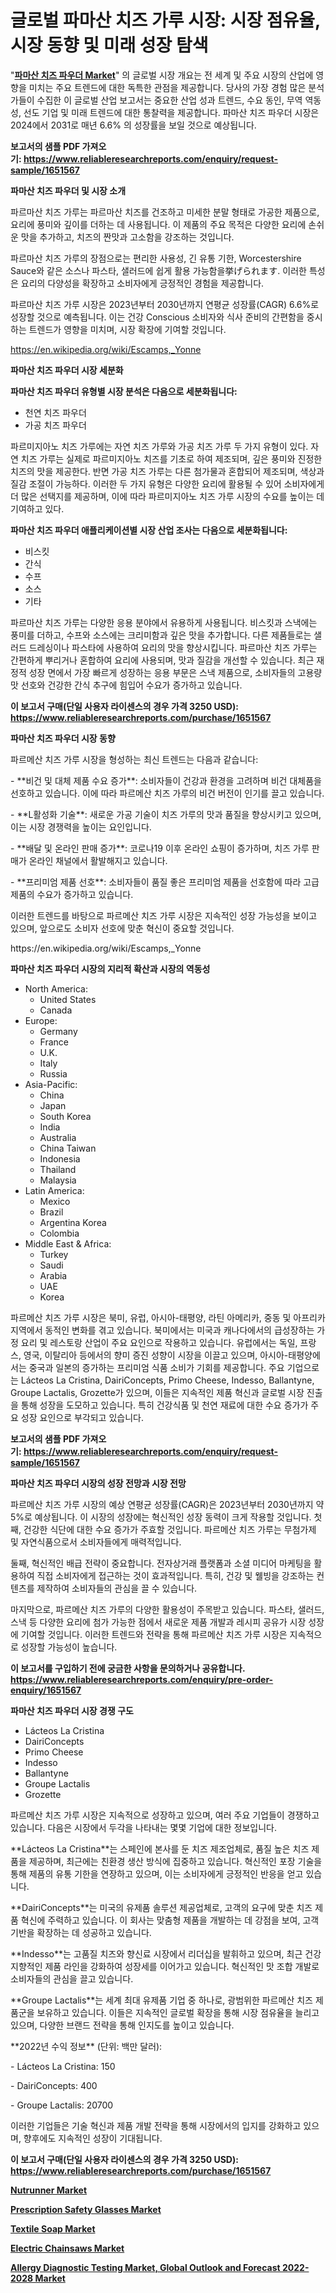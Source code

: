 <p><h1>글로벌 파마산 치즈 가루 시장: 시장 점유율, 시장 동향 및 미래 성장 탐색</h1></p><p>"<strong><a href="https://www.reliableresearchreports.com/parmesan-cheese-powder-market-r1651567">파마산 치즈 파우더 Market</a></strong>" 의 글로벌 시장 개요는 전 세계 및 주요 시장의 산업에 영향을 미치는 주요 트렌드에 대한 독특한 관점을 제공합니다. 당사의 가장 경험 많은 분석가들이 수집한 이 글로벌 산업 보고서는 중요한 산업 성과 트렌드, 수요 동인, 무역 역동성, 선도 기업 및 미래 트렌드에 대한 통찰력을 제공합니다. 파마산 치즈 파우더 시장은 2024에서 2031로 매년 6.6% 의 성장률을 보일 것으로 예상됩니다.</p>
<p><strong>보고서의 샘플 PDF 가져오기:&nbsp;<a href="https://www.reliableresearchreports.com/enquiry/request-sample/1651567">https://www.reliableresearchreports.com/enquiry/request-sample/1651567</a></strong></p>
<p><strong>파마산 치즈 파우더 및 시장 소개</strong></p>
<p><p>파르마산 치즈 가루는 파르마산 치즈를 건조하고 미세한 분말 형태로 가공한 제품으로, 요리에 풍미와 깊이를 더하는 데 사용됩니다. 이 제품의 주요 목적은 다양한 요리에 손쉬운 맛을 추가하고, 치즈의 짠맛과 고소함을 강조하는 것입니다. </p><p>파르마산 치즈 가루의 장점으로는 편리한 사용성, 긴 유통 기한, Worcestershire Sauce와 같은 소스나 파스타, 샐러드에 쉽게 활용 가능함을挙げられます. 이러한 특성은 요리의 다양성을 확장하고 소비자에게 긍정적인 경험을 제공합니다.</p><p>파르마산 치즈 가루 시장은 2023년부터 2030년까지 연평균 성장률(CAGR) 6.6%로 성장할 것으로 예측됩니다. 이는 건강 Conscious 소비자와 식사 준비의 간편함을 중시하는 트렌드가 영향을 미치며, 시장 확장에 기여할 것입니다.</p></p>
<p><a href="https://en.wikipedia.org/wiki/Escamps,_Yonne">https://en.wikipedia.org/wiki/Escamps,_Yonne</a></p>
<p><strong>파마산 치즈 파우더 시장 세분화</strong></p>
<p><strong>파마산 치즈 파우더 유형별 시장 분석은 다음으로 세분화됩니다:</strong></p>
<p><ul><li>천연 치즈 파우더</li><li>가공 치즈 파우더</li></ul></p>
<p><p>파르미지아노 치즈 가루에는 자연 치즈 가루와 가공 치즈 가루 두 가지 유형이 있다. 자연 치즈 가루는 실제로 파르미지아노 치즈를 기초로 하여 제조되며, 깊은 풍미와 진정한 치즈의 맛을 제공한다. 반면 가공 치즈 가루는 다른 첨가물과 혼합되어 제조되며, 색상과 질감 조절이 가능하다. 이러한 두 가지 유형은 다양한 요리에 활용될 수 있어 소비자에게 더 많은 선택지를 제공하며, 이에 따라 파르미지아노 치즈 가루 시장의 수요를 높이는 데 기여하고 있다.</p></p>
<p><strong>파마산 치즈 파우더 애플리케이션별 시장 산업 조사는 다음으로 세분화됩니다:</strong></p>
<p><ul><li>비스킷</li><li>간식</li><li>수프</li><li>소스</li><li>기타</li></ul></p>
<p><p>파르마산 치즈 가루는 다양한 응용 분야에서 유용하게 사용됩니다. 비스킷과 스낵에는 풍미를 더하고, 수프와 소스에는 크리미함과 깊은 맛을 추가합니다. 다른 제품들로는 샐러드 드레싱이나 파스타에 사용하여 요리의 맛을 향상시킵니다. 파르마산 치즈 가루는 간편하게 뿌리거나 혼합하여 요리에 사용되며, 맛과 질감을 개선할 수 있습니다. 최근 재정적 성장 면에서 가장 빠르게 성장하는 응용 부문은 스낵 제품으로, 소비자들의 고용량 맛 선호와 건강한 간식 추구에 힘입어 수요가 증가하고 있습니다.</p></p>
<p><strong>이 보고서 구매(단일 사용자 라이센스의 경우 가격 3250 USD): <a href="https://www.reliableresearchreports.com/purchase/1651567">https://www.reliableresearchreports.com/purchase/1651567</a></strong></p>
<p><strong>파마산 치즈 파우더 시장 동향</strong></p>
<p><p>파르메산 치즈 가루 시장을 형성하는 최신 트렌드는 다음과 같습니다:</p><p>- **비건 및 대체 제품 수요 증가**: 소비자들이 건강과 환경을 고려하며 비건 대체품을 선호하고 있습니다. 이에 따라 파르메산 치즈 가루의 비건 버전이 인기를 끌고 있습니다.</p><p>  </p><p>- **L활성화 기술**: 새로운 가공 기술이 치즈 가루의 맛과 품질을 향상시키고 있으며, 이는 시장 경쟁력을 높이는 요인입니다.</p><p>- **배달 및 온라인 판매 증가**: 코로나19 이후 온라인 쇼핑이 증가하며, 치즈 가루 판매가 온라인 채널에서 활발해지고 있습니다.</p><p>- **프리미엄 제품 선호**: 소비자들이 품질 좋은 프리미엄 제품을 선호함에 따라 고급 제품의 수요가 증가하고 있습니다.</p><p>이러한 트렌드를 바탕으로 파르메산 치즈 가루 시장은 지속적인 성장 가능성을 보이고 있으며, 앞으로도 소비자 선호에 맞춘 혁신이 중요할 것입니다.</p></p>
<p>https://en.wikipedia.org/wiki/Escamps,_Yonne</p>
<p><strong>파마산 치즈 파우더 시장의 지리적 확산과 시장의 역동성</strong></p>
<p><ul>
    <li>
        North America:
        <ul>
            <li>United States</li>
            <li>Canada</li>
        </ul>
    </li>
    <li>
        Europe:
        <ul>
            <li>Germany</li>
            <li>France</li>
            <li>U.K.</li>
            <li>Italy</li>
            <li>Russia</li>
        </ul>
    </li>
    <li>
        Asia-Pacific:
        <ul>
            <li>China</li>
            <li>Japan</li>
            <li>South Korea</li>
            <li>India</li>
            <li>Australia</li>
            <li>China Taiwan</li>
            <li>Indonesia</li>
            <li>Thailand</li>
            <li>Malaysia</li>
        </ul>
    </li>
    <li>
        Latin America:
        <ul>
            <li>Mexico</li>
            <li>Brazil</li>
            <li>Argentina Korea</li>
            <li>Colombia</li>
        </ul>
    </li>
    <li>
        Middle East & Africa:
        <ul>
            <li>Turkey</li>
            <li>Saudi</li>
            <li>Arabia</li>
            <li>UAE</li>
            <li>Korea</li>
        </ul>
    </li>
    </ul></p>
<p><p>파르메산 치즈 가루 시장은 북미, 유럽, 아시아-태평양, 라틴 아메리카, 중동 및 아프리카 지역에서 동적인 변화를 겪고 있습니다. 북미에서는 미국과 캐나다에서의 급성장하는 가정 요리 및 레스토랑 산업이 주요 요인으로 작용하고 있습니다. 유럽에서는 독일, 프랑스, 영국, 이탈리아 등에서의 향미 증진 성향이 시장을 이끌고 있으며, 아시아-태평양에서는 중국과 일본의 증가하는 프리미엄 식품 소비가 기회를 제공합니다. 주요 기업으로는 Lácteos La Cristina, DairiConcepts, Primo Cheese, Indesso, Ballantyne, Groupe Lactalis, Grozette가 있으며, 이들은 지속적인 제품 혁신과 글로벌 시장 진출을 통해 성장을 도모하고 있습니다. 특히 건강식품 및 천연 재료에 대한 수요 증가가 주요 성장 요인으로 부각되고 있습니다.</p></p>
<p><strong>보고서의 샘플 PDF 가져오기:&nbsp;<a href="https://www.reliableresearchreports.com/enquiry/request-sample/1651567">https://www.reliableresearchreports.com/enquiry/request-sample/1651567</a></strong></p>
<p><strong>파마산 치즈 파우더 시장의 성장 전망과 시장 전망</strong></p>
<p><p>파르메산 치즈 가루 시장의 예상 연평균 성장률(CAGR)은 2023년부터 2030년까지 약 5%로 예상됩니다. 이 시장의 성장에는 혁신적인 성장 동력이 크게 작용할 것입니다. 첫째, 건강한 식단에 대한 수요 증가가 주효할 것입니다. 파르메산 치즈 가루는 무첨가제 및 자연식품으로서 소비자들에게 매력적입니다.</p><p>둘째, 혁신적인 배급 전략이 중요합니다. 전자상거래 플랫폼과 소셜 미디어 마케팅을 활용하여 직접 소비자에게 접근하는 것이 효과적입니다. 특히, 건강 및 웰빙을 강조하는 컨텐츠를 제작하여 소비자들의 관심을 끌 수 있습니다.</p><p>마지막으로, 파르메산 치즈 가루의 다양한 활용성이 주목받고 있습니다. 파스타, 샐러드, 스낵 등 다양한 요리에 첨가 가능한 점에서 새로운 제품 개발과 레시피 공유가 시장 성장에 기여할 것입니다. 이러한 트렌드와 전략을 통해 파르메산 치즈 가루 시장은 지속적으로 성장할 가능성이 높습니다.</p></p>
<p><strong>이 보고서를 구입하기 전에 궁금한 사항을 문의하거나 공유합니다. <a href="https://www.reliableresearchreports.com/enquiry/pre-order-enquiry/1651567">https://www.reliableresearchreports.com/enquiry/pre-order-enquiry/1651567</a></strong></p>
<p><strong>파마산 치즈 파우더 시장 경쟁 구도</strong></p>
<p><ul><li>Lácteos La Cristina</li><li>DairiConcepts</li><li>Primo Cheese</li><li>Indesso</li><li>Ballantyne</li><li>Groupe Lactalis</li><li>Grozette</li></ul></p>
<p><p>파르메산 치즈 가루 시장은 지속적으로 성장하고 있으며, 여러 주요 기업들이 경쟁하고 있습니다. 다음은 시장에서 두각을 나타내는 몇몇 기업에 대한 정보입니다.</p><p>**Lácteos La Cristina**는 스페인에 본사를 둔 치즈 제조업체로, 품질 높은 치즈 제품을 제공하며, 최근에는 친환경 생산 방식에 집중하고 있습니다. 혁신적인 포장 기술을 통해 제품의 유통 기한을 연장하고 있으며, 이는 소비자에게 긍정적인 반응을 얻고 있습니다.</p><p>**DairiConcepts**는 미국의 유제품 솔루션 제공업체로, 고객의 요구에 맞춘 치즈 제품 혁신에 주력하고 있습니다. 이 회사는 맞춤형 제품을 개발하는 데 강점을 보여, 고객 기반을 확장하는 데 성공하고 있습니다. </p><p>**Indesso**는 고품질 치즈와 향신료 시장에서 리더십을 발휘하고 있으며, 최근 건강 지향적인 제품 라인을 강화하여 성장세를 이어가고 있습니다. 혁신적인 맛 조합 개발로 소비자들의 관심을 끌고 있습니다.</p><p>**Groupe Lactalis**는 세계 최대 유제품 기업 중 하나로, 광범위한 파르메산 치즈 제품군을 보유하고 있습니다. 이들은 지속적인 글로벌 확장을 통해 시장 점유율을 늘리고 있으며, 다양한 브랜드 전략을 통해 인지도를 높이고 있습니다. </p><p>**2022년 수익 정보** (단위: 백만 달러):</p><p>- Lácteos La Cristina: 150</p><p>- DairiConcepts: 400</p><p>- Groupe Lactalis: 20700</p><p>이러한 기업들은 기술 혁신과 제품 개발 전략을 통해 시장에서의 입지를 강화하고 있으며, 향후에도 지속적인 성장이 기대됩니다.</p></p>
<p><strong>이 보고서 구매(단일 사용자 라이센스의 경우 가격 3250 USD): <a href="https://www.reliableresearchreports.com/purchase/1651567">https://www.reliableresearchreports.com/purchase/1651567</a></strong></p>
<p><strong><p><a href="https://www.linkedin.com/pulse/nutrunner-market-outlook-forecast-from-2024-2031-revidease-dipze?trackingId=3lTfhGCWSViEX75UHXWQQw%3D%3D">Nutrunner Market</a></p><p><a href="https://medium.com/@shjdk3536/what-is-prescription-safety-glasses-market-4eddda00eb9f">Prescription Safety Glasses Market</a></p><p><a href="https://issuu.com/reportprime-2/docs/textile-soap-market-size-2030.pptx_4f1325d9b2a9ea">Textile Soap Market</a></p><p><a href="https://www.linkedin.com/pulse/insights-electric-chainsaws-market-share-competitive-landscape-uxp0e?trackingId=N8GUisVrTIWBcsJaUKiBjw%3D%3D">Electric Chainsaws Market</a></p><p><a href="https://github.com/arionmp/Market-Research-Report-List-5/blob/main/allergy-diagnostic-testing-market-global-outlook-and-forecast-2022-2028-market.md">Allergy Diagnostic Testing Market, Global Outlook and Forecast 2022-2028 Market</a></p></strong></p>
<p></p>